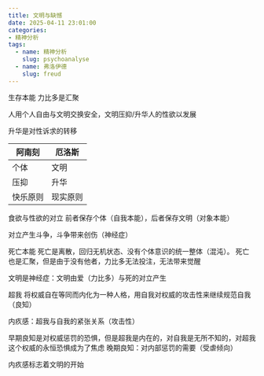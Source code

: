 ```yaml
---
title: 文明与缺憾
date: 2025-04-11 23:01:00
categories:
- 精神分析
tags:
  - name: 精神分析
    slug: psychoanalyse
  - name: 弗洛伊德
    slug: freud
---
```

生存本能
力比多是汇聚

人用个人自由与文明交换安全，文明压抑/升华人的性欲以发展

升华是对性诉求的转移

| 阿南刻   |  厄洛斯   |
|----------|-----------|
| 个体     | 文明      |
| 压抑     | 升华      |
| 快乐原则 | 现实原则  |

食欲与性欲的对立
前者保存个体（自我本能），后者保存文明（对象本能）

对立产生斗争，斗争带来创伤（神经症）

死亡本能
死亡是离散，回归无机状态、没有个体意识的统一整体（混沌）。
死亡也是汇聚，但是由于没有他者，力比多无法投注，无法带来觉醒

文明是神经症：文明由爱（力比多）与死的对立产生

超我
将权威自在等同而内化为一种人格，用自我对权威的攻击性来继续规范自我（良知）

内疚感：超我与自我的紧张关系（攻击性）

早期良知是对权威惩罚的恐惧，但是超我是内在的，对自我是无所不知的，对超我这个权威的永恒恐惧成为了焦虑
晚期良知：对内部惩罚的需要（受虐倾向）

内疚感标志着文明的开始
